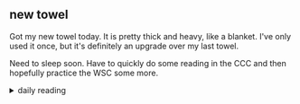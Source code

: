 ## new towel

Got my new towel today. It is pretty thick and heavy, like a blanket. I've only used it once, but it's definitely an upgrade over my last towel.

Need to sleep soon. Have to quickly do some reading in the CCC and then hopefully practice the WSC some more.

<details markdown="1">
<summary>daily reading</summary>

| {{ page.date | date: "%B %-d, %Y" }} |
| :-------------: |
| [1 Chron. 9–10; Heb. 12; Amos 6; Luke 1:39–80]({% link _Bible/Bible-year-1.md %}) |
| [BC 30-31; HC 103-107; CD V: Art. 7-9]({% link _three_forms/three-forms-month-3.md %}) |
| [The Chalcedonian Definition](https://thewestminsterstandard.org/the-chalcedonian-creed/) |

</details>
